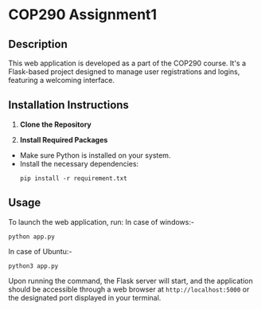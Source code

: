 # COP290 Assignment1

## Description
This web application is developed as a part of the COP290 course. It's a Flask-based project designed to manage user registrations and logins, featuring a welcoming interface.

## Installation Instructions

1. **Clone the Repository**


2. **Install Required Packages**
- Make sure Python is installed on your system.
- Install the necessary dependencies:
  ```
  pip install -r requirement.txt
  ```

## Usage

To launch the web application, run:
In case of windows:-

```
python app.py 
```
In case of Ubuntu:-

```
python3 app.py
```

Upon running the command, the Flask server will start, and the application should be accessible through a web browser at `http://localhost:5000` or the designated port displayed in your terminal.


